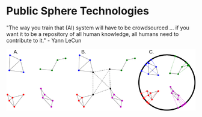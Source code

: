 # Public Sphere Technologies

"The way you train that (AI) system will have to be crowdsourced ... if you want it to be a repository of all human knowledge, all humans need to contribute to it." - Yann LeCun

![Social hieararchies are directly established by certain social network architectures.](/images/NetworkTopologies.png "Social hieararchies are directly established by certain social network architectures.")
